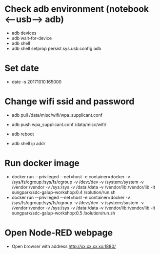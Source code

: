 # Check adb environment (notebook <--usb--> adb)
* adb devices
* adb wait-for-device
* adb shell
* adb shell setprop persist.sys.usb.config adb

# Set date
* date -s 20171010.165000

# Change wifi ssid and password
* adb pull /data/misc/wifi/wpa_supplicant.conf
* adb push wpa_supplicant.conf /data/misc/wifi/

* adb reboot
* adb shell ip addr

# Run docker image
* docker run --privileged --net=host -e container=docker -v /sys/fs/cgroup:/sys/fs/cgroup -v /dev:/dev -v /system:/system -v /vendor:/vendor -v /sys:/sys -v /data:/data -v /vendor/lib:/vendor/lib -it sungpark/sdc-galup-workshop:0.4 /solution/run.sh
* docker run --privileged --net=host -e container=docker -v /sys/fs/cgroup:/sys/fs/cgroup -v /dev:/dev -v /system:/system -v /vendor:/vendor -v /sys:/sys -v /data:/data -v /vendor/lib:/vendor/lib -it sungpark/sdc-galup-workshop:0.5 /solution/run.sh

# Open Node-RED webpage
* Open browser with address http://xx.xx.xx.xx:1880/
